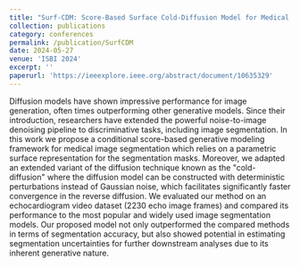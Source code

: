 ```yaml
---
title: "Surf-CDM: Score-Based Surface Cold-Diffusion Model for Medical Image Segmentation"
collection: publications
category: conferences
permalink: /publication/SurfCDM
date: 2024-05-27
venue: 'ISBI 2024'
excerpt: ''
paperurl: 'https://ieeexplore.ieee.org/abstract/document/10635329'
---
```


Diffusion models have shown impressive performance for image generation, often times outperforming other generative models. Since their introduction, researchers have extended the powerful noise-to-image denoising pipeline to discriminative tasks, including image segmentation. In this work we propose a conditional score-based generative modeling framework for medical image segmentation which relies on a parametric surface representation for the segmentation masks. Moreover, we adapted an extended variant of the diffusion technique known as the "cold-diffusion" where the diffusion model can be constructed with deterministic perturbations instead of Gaussian noise, which facilitates significantly faster convergence in the reverse diffusion. We evaluated our method on an echocardiogram video dataset (2230 echo image frames) and compared its performance to the most popular and widely used image segmentation models. Our proposed model not only outperformed the compared methods in terms of segmentation accuracy, but also showed potential in estimating segmentation uncertainties for further downstream analyses due to its inherent generative nature.
